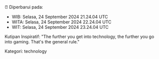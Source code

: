 ⏰ Diperbarui pada:
- WIB: Selasa, 24 September 2024 21.24.04 UTC
- WITA: Selasa, 24 September 2024 22.24.04 UTC
- WIT: Selasa, 24 September 2024 23.24.04 UTC

Kutipan Inspiratif:
"The further you get into technology, the further you go into gaming. That's the general rule."


Kategori: technology

